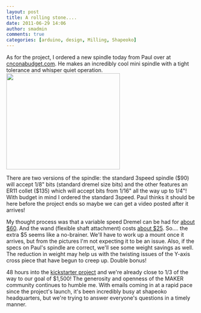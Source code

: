```yaml
---
layout: post
title: A rolling stone....
date: 2011-06-29 14:06
author: smadmin
comments: true
categories: [arduino, design, Milling, Shapeoko]
---
```

As for the project, I ordered a new spindle today from Paul over at <a href="http://www.cnconabudget.com/">cnconabudget.com</a>. He makes an incredibly cool mini spindle with a tight tolerance and whisper quiet operation.
<a href="http://www.shapeoko.com/wp-content/uploads/2011/06/3speed_spindle.jpg"><img class="aligncenter size-medium wp-image-233" title="3speed_spindle" src="http://www.shapeoko.com/wp-content/uploads/2011/06/3speed_spindle-300x254.jpg" alt="" width="300" height="254" /></a>

There are two versions of the spindle: the standard 3speed spindle ($90) will accept 1/8" bits (standard dremel size bits) and the other features an ER11 collet ($135) which will accept bits from 1/16" all the way up to 1/4"! With budget in mind I ordered the standard 3speed. Paul thinks it should be here before the project ends so maybe we can get a video posted after it arrives!

My thought process was that a variable speed Dremel can be had for <a href="http://www.amazon.com/Dremel-300-N-Variable-Rotary-Accessories/dp/B000FW5GAM/ref=sr_1_15?s=hi&amp;ie=UTF8&amp;qid=1309377216&amp;sr=1-15">about $60</a>. And the wand (flexible shaft attachment) costs <a href="http://www.amazon.com/Dremel-225-01-Flex-Shaft-Attachment/dp/B0000302Y8/ref=pd_bxgy_hi_img_c">about $25</a>. So.... the extra $5 seems like a no-brainer. We'll have to work up a mount once it arrives, but from the pictures I'm not expecting it to be an issue. Also, if the specs on Paul's spindle are correct, we'll see some weight savings as well. The reduction in weight may help us with the twisting issues of the Y-axis cross piece that have begun to creep up. Double bonus!

48 hours into the <a href="http://www.kickstarter.com/projects/edwardrford/project-shapeoko-a-300-complete-cnc-machine">kickstarter project</a> and we're already close to 1/3 of the way to our goal of $1,500! The generosity and openness of the MAKER community continues to humble me. With emails coming in at a rapid pace since the project's launch, it's been incredibly busy at shapeoko headquarters, but we're trying to answer everyone's questions in a timely manner.

